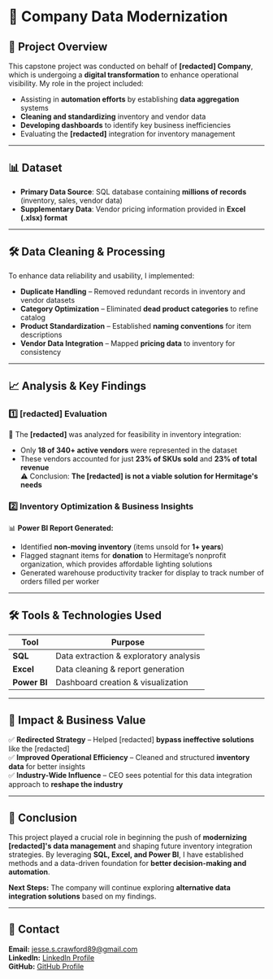 # 🔌 Company Data Modernization 

## 📌 Project Overview  
This capstone project was conducted on behalf of **[redacted] Company**, which is undergoing a **digital transformation** to enhance operational visibility. My role in the project included:  

- Assisting in **automation efforts** by establishing **data aggregation** systems  
- **Cleaning and standardizing** inventory and vendor data  
- **Developing dashboards** to identify key business inefficiencies  
- Evaluating the **[redacted]** integration for inventory management  

---

## 📊 Dataset  
- **Primary Data Source**: SQL database containing **millions of records** (inventory, sales, vendor data)  
- **Supplementary Data**: Vendor pricing information provided in **Excel (.xlsx) format**  

---

## 🛠️ Data Cleaning & Processing  
To enhance data reliability and usability, I implemented:  

- **Duplicate Handling** – Removed redundant records in inventory and vendor datasets  
- **Category Optimization** – Eliminated **dead product categories** to refine catalog  
- **Product Standardization** – Established **naming conventions** for item descriptions  
- **Vendor Data Integration** – Mapped **pricing data** to inventory for consistency  

---

## 📈 Analysis & Key Findings  

### 1️⃣ [redacted] Evaluation  
🚨 The **[redacted]** was analyzed for feasibility in inventory integration:  
- Only **18 of 340+ active vendors** were represented in the dataset  
- These vendors accounted for just **23% of SKUs sold** and **23% of total revenue**  
⚠️ Conclusion: **The [redacted] is not a viable solution for Hermitage's needs**  

### 2️⃣ Inventory Optimization & Business Insights  
📊 **Power BI Report Generated:**  
- Identified **non-moving inventory** (items unsold for **1+ years**)  
- Flagged stagnant items for **donation** to Hermitage’s nonprofit organization, which provides affordable lighting solutions  
- Generated warehouse productivity tracker for display to track number of orders filled per worker
---

## 🛠️ Tools & Technologies Used  
| Tool | Purpose |
|------|---------|
| **SQL** | Data extraction & exploratory analysis |
| **Excel** | Data cleaning & report generation |
| **Power BI** | Dashboard creation & visualization |

---

## 🚀 Impact & Business Value  
✅ **Redirected Strategy** – Helped [redacted] **bypass ineffective solutions** like the [redacted]  
✅ **Improved Operational Efficiency** – Cleaned and structured **inventory data** for better insights  
✅ **Industry-Wide Influence** – CEO sees potential for this data integration approach to **reshape the industry**  

---

## 📌 Conclusion  
This project played a crucial role in beginning the push of **modernizing [redacted]'s data management** and shaping future inventory integration strategies. By leveraging **SQL, Excel, and Power BI**, I have established methods and a data-driven foundation for **better decision-making and automation**.  

**Next Steps:** The company will continue exploring **alternative data integration solutions** based on my findings.  

---

## 📎 Contact  
**Email:** [jesse.s.crawford89@gmail.com](mailto:jesse.s.crawford89@gmail.com)  
**LinkedIn:** [LinkedIn Profile](https://www.linkedin.com/jesse-s-crawford)  
**GitHub:** [GitHub Profile](https://github.com/jessecrawford89)  
